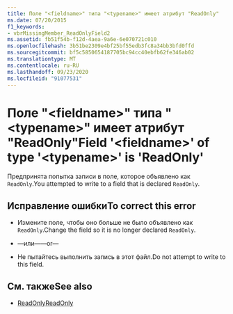 ```yaml
---
title: Поле "<fieldname>" типа "<typename>" имеет атрибут "ReadOnly"
ms.date: 07/20/2015
f1_keywords:
- vbrMissingMember_ReadOnlyField2
ms.assetid: fb51f54b-f12d-4aea-9a6e-6e070721c010
ms.openlocfilehash: 3b51be2309e4bf25bf55edb3fc8a34bb3bfd0ffd
ms.sourcegitcommit: bf5c5850654187705bc94cc40ebfb62fe346ab02
ms.translationtype: MT
ms.contentlocale: ru-RU
ms.lasthandoff: 09/23/2020
ms.locfileid: "91077531"
---
```

# <a name="field-fieldname-of-type-typename-is-readonly"></a><span data-ttu-id="d64b7-102">Поле "\<fieldname>" типа "\<typename>" имеет атрибут "ReadOnly"</span><span class="sxs-lookup"><span data-stu-id="d64b7-102">Field '\<fieldname>' of type '\<typename>' is 'ReadOnly'</span></span>

<span data-ttu-id="d64b7-103">Предпринята попытка записи в поле, которое объявлено как `ReadOnly`.</span><span class="sxs-lookup"><span data-stu-id="d64b7-103">You attempted to write to a field that is declared `ReadOnly`.</span></span>  
  
## <a name="to-correct-this-error"></a><span data-ttu-id="d64b7-104">Исправление ошибки</span><span class="sxs-lookup"><span data-stu-id="d64b7-104">To correct this error</span></span>  
  
- <span data-ttu-id="d64b7-105">Измените поле, чтобы оно больше не было объявлено как `ReadOnly`.</span><span class="sxs-lookup"><span data-stu-id="d64b7-105">Change the field so it is no longer declared `ReadOnly`.</span></span>  
  
- <span data-ttu-id="d64b7-106">—или—</span><span class="sxs-lookup"><span data-stu-id="d64b7-106">—or—</span></span>  
  
- <span data-ttu-id="d64b7-107">Не пытайтесь выполнить запись в этот файл.</span><span class="sxs-lookup"><span data-stu-id="d64b7-107">Do not attempt to write to this field.</span></span>  
  
## <a name="see-also"></a><span data-ttu-id="d64b7-108">См. также</span><span class="sxs-lookup"><span data-stu-id="d64b7-108">See also</span></span>

- [<span data-ttu-id="d64b7-109">ReadOnly</span><span class="sxs-lookup"><span data-stu-id="d64b7-109">ReadOnly</span></span>](../language-reference/modifiers/readonly.md)
